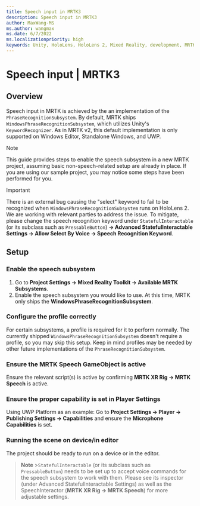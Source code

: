 ```yaml
---
title: Speech input in MRTK3
description: Speech input in MRTK3
author: MaxWang-MS
ms.author: wangmax
ms.date: 6/7/2022
ms.localizationpriority: high
keywords: Unity, HoloLens, HoloLens 2, Mixed Reality, development, MRTK3, data binding, theme, theming, Mixed Reality Toolkit
---
```


# Speech input | MRTK3

## Overview

Speech input in MRTK is achieved by the an implementation of the `PhraseRecognitionSubsystem`. By default, MRTK ships `WindowsPhraseRecognitionSubsystem`, which utilizes Unity's `KeywordRecognizer`. As in MRTK v2, this default implementation is only supported on Windows Editor, Standalone Windows, and UWP.

> [!NOTE]
> This guide provides steps to enable the speech subsystem in a new MRTK project, assuming basic non-speech-related setup are already in place. If you are using our sample project, you may notice some steps have been performed for you.

> [!IMPORTANT]
> There is an external bug causing the "select" keyword to fail to be recognized when `WindowsPhraseRecognitionSubsystem` runs on HoloLens 2. We are working with relevant parties to address the issue. To mitigate, please change the speech recognition keyword under `StatefulInteractable` (or its subclass such as `PressableButton`) **-> Advanced StatefulInteractable Settings -> Allow Select By Voice -> Speech Recognition Keyword**.

## Setup

### Enable the speech subsystem

1. Go to **Project Settings -> Mixed Reality Toolkit -> Available MRTK Subsystems**.
2. Enable the speech subsystem you would like to use. At this time, MRTK only ships the **WindowsPhraseRecognitionSubsystem**.

### Configure the profile correctly

For certain subsystems, a profile is required for it to perform normally. The currently shipped `WindowsPhraseRecognitionSubsystem` doesn't require a profile, so you may skip this setup. Keep in mind profiles may be needed by other future implementations of the `PhraseRecognitionSubsystem`.

### Ensure the MRTK Speech GameObject is active

Ensure the relevant script(s) is active by confirming **MRTK XR Rig -> MRTK Speech** is active.

### Ensure the proper capability is set in Player Settings

Using UWP Platform as an example: Go to **Project Settings -> Player -> Publishing Settings -> Capabilities** and ensure the **Microphone Capabilities** is set.

### Running the scene on device/in editor

The project should be ready to run on a device or in the editor.

> **Note** >`StatefulInteractable` (or its subclass such as `PressableButton`) needs to be set up to accept voice commands for the speech subsystem to work with them. Please see its inspector (under Advanced StatefulInteractable Settings) as well as the SpeechInteractor (**MRTK XR Rig -> MRTK Speech**) for more adjustable settings.

